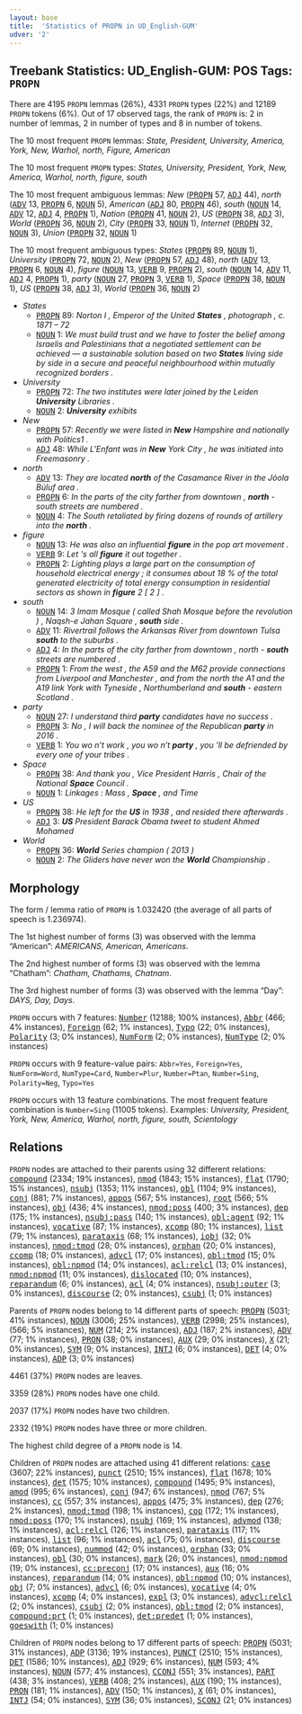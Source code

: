 ```yaml
---
layout: base
title:  'Statistics of PROPN in UD_English-GUM'
udver: '2'
---
```


## Treebank Statistics: UD_English-GUM: POS Tags: `PROPN`

There are 4195 `PROPN` lemmas (26%), 4331 `PROPN` types (22%) and 12189 `PROPN` tokens (6%).
Out of 17 observed tags, the rank of `PROPN` is: 2 in number of lemmas, 2 in number of types and 8 in number of tokens.

The 10 most frequent `PROPN` lemmas: <em>State, President, University, America, York, New, Warhol, north, Figure, American</em>

The 10 most frequent `PROPN` types:  <em>States, University, President, York, New, America, Warhol, north, figure, south</em>

The 10 most frequent ambiguous lemmas: <em>New</em> (<tt><a href="en_gum-pos-PROPN.html">PROPN</a></tt> 57, <tt><a href="en_gum-pos-ADJ.html">ADJ</a></tt> 44), <em>north</em> (<tt><a href="en_gum-pos-ADV.html">ADV</a></tt> 13, <tt><a href="en_gum-pos-PROPN.html">PROPN</a></tt> 6, <tt><a href="en_gum-pos-NOUN.html">NOUN</a></tt> 5), <em>American</em> (<tt><a href="en_gum-pos-ADJ.html">ADJ</a></tt> 80, <tt><a href="en_gum-pos-PROPN.html">PROPN</a></tt> 46), <em>south</em> (<tt><a href="en_gum-pos-NOUN.html">NOUN</a></tt> 14, <tt><a href="en_gum-pos-ADV.html">ADV</a></tt> 12, <tt><a href="en_gum-pos-ADJ.html">ADJ</a></tt> 4, <tt><a href="en_gum-pos-PROPN.html">PROPN</a></tt> 1), <em>Nation</em> (<tt><a href="en_gum-pos-PROPN.html">PROPN</a></tt> 41, <tt><a href="en_gum-pos-NOUN.html">NOUN</a></tt> 2), <em>US</em> (<tt><a href="en_gum-pos-PROPN.html">PROPN</a></tt> 38, <tt><a href="en_gum-pos-ADJ.html">ADJ</a></tt> 3), <em>World</em> (<tt><a href="en_gum-pos-PROPN.html">PROPN</a></tt> 36, <tt><a href="en_gum-pos-NOUN.html">NOUN</a></tt> 2), <em>City</em> (<tt><a href="en_gum-pos-PROPN.html">PROPN</a></tt> 33, <tt><a href="en_gum-pos-NOUN.html">NOUN</a></tt> 1), <em>Internet</em> (<tt><a href="en_gum-pos-PROPN.html">PROPN</a></tt> 32, <tt><a href="en_gum-pos-NOUN.html">NOUN</a></tt> 3), <em>Union</em> (<tt><a href="en_gum-pos-PROPN.html">PROPN</a></tt> 32, <tt><a href="en_gum-pos-NOUN.html">NOUN</a></tt> 1)

The 10 most frequent ambiguous types:  <em>States</em> (<tt><a href="en_gum-pos-PROPN.html">PROPN</a></tt> 89, <tt><a href="en_gum-pos-NOUN.html">NOUN</a></tt> 1), <em>University</em> (<tt><a href="en_gum-pos-PROPN.html">PROPN</a></tt> 72, <tt><a href="en_gum-pos-NOUN.html">NOUN</a></tt> 2), <em>New</em> (<tt><a href="en_gum-pos-PROPN.html">PROPN</a></tt> 57, <tt><a href="en_gum-pos-ADJ.html">ADJ</a></tt> 48), <em>north</em> (<tt><a href="en_gum-pos-ADV.html">ADV</a></tt> 13, <tt><a href="en_gum-pos-PROPN.html">PROPN</a></tt> 6, <tt><a href="en_gum-pos-NOUN.html">NOUN</a></tt> 4), <em>figure</em> (<tt><a href="en_gum-pos-NOUN.html">NOUN</a></tt> 13, <tt><a href="en_gum-pos-VERB.html">VERB</a></tt> 9, <tt><a href="en_gum-pos-PROPN.html">PROPN</a></tt> 2), <em>south</em> (<tt><a href="en_gum-pos-NOUN.html">NOUN</a></tt> 14, <tt><a href="en_gum-pos-ADV.html">ADV</a></tt> 11, <tt><a href="en_gum-pos-ADJ.html">ADJ</a></tt> 4, <tt><a href="en_gum-pos-PROPN.html">PROPN</a></tt> 1), <em>party</em> (<tt><a href="en_gum-pos-NOUN.html">NOUN</a></tt> 27, <tt><a href="en_gum-pos-PROPN.html">PROPN</a></tt> 3, <tt><a href="en_gum-pos-VERB.html">VERB</a></tt> 1), <em>Space</em> (<tt><a href="en_gum-pos-PROPN.html">PROPN</a></tt> 38, <tt><a href="en_gum-pos-NOUN.html">NOUN</a></tt> 1), <em>US</em> (<tt><a href="en_gum-pos-PROPN.html">PROPN</a></tt> 38, <tt><a href="en_gum-pos-ADJ.html">ADJ</a></tt> 3), <em>World</em> (<tt><a href="en_gum-pos-PROPN.html">PROPN</a></tt> 36, <tt><a href="en_gum-pos-NOUN.html">NOUN</a></tt> 2)


* <em>States</em>
  * <tt><a href="en_gum-pos-PROPN.html">PROPN</a></tt> 89: <em>Norton I , Emperor of the United <b>States</b> , photograph , c. 1871 – 72</em>
  * <tt><a href="en_gum-pos-NOUN.html">NOUN</a></tt> 1: <em>We must build trust and we have to foster the belief among Israelis and Palestinians that a negotiated settlement can be achieved — a sustainable solution based on two <b>States</b> living side by side in a secure and peaceful neighbourhood within mutually recognized borders .</em>
* <em>University</em>
  * <tt><a href="en_gum-pos-PROPN.html">PROPN</a></tt> 72: <em>The two institutes were later joined by the Leiden <b>University</b> Libraries .</em>
  * <tt><a href="en_gum-pos-NOUN.html">NOUN</a></tt> 2: <em><b>University</b> exhibits</em>
* <em>New</em>
  * <tt><a href="en_gum-pos-PROPN.html">PROPN</a></tt> 57: <em>Recently we were listed in <b>New</b> Hampshire and nationally with Politics1 .</em>
  * <tt><a href="en_gum-pos-ADJ.html">ADJ</a></tt> 48: <em>While L'Enfant was in <b>New</b> York City , he was initiated into Freemasonry .</em>
* <em>north</em>
  * <tt><a href="en_gum-pos-ADV.html">ADV</a></tt> 13: <em>They are located <b>north</b> of the Casamance River in the Jóola Búluf area .</em>
  * <tt><a href="en_gum-pos-PROPN.html">PROPN</a></tt> 6: <em>In the parts of the city farther from downtown , <b>north</b> - south streets are numbered .</em>
  * <tt><a href="en_gum-pos-NOUN.html">NOUN</a></tt> 4: <em>The South retaliated by firing dozens of rounds of artillery into the <b>north</b> .</em>
* <em>figure</em>
  * <tt><a href="en_gum-pos-NOUN.html">NOUN</a></tt> 13: <em>He was also an influential <b>figure</b> in the pop art movement .</em>
  * <tt><a href="en_gum-pos-VERB.html">VERB</a></tt> 9: <em>Let 's all <b>figure</b> it out together .</em>
  * <tt><a href="en_gum-pos-PROPN.html">PROPN</a></tt> 2: <em>Lighting plays a large part on the consumption of household electrical energy ; it consumes about 18 % of the total generated electricity of total energy consumption in residential sectors as shown in <b>figure</b> 2 [ 2 ] .</em>
* <em>south</em>
  * <tt><a href="en_gum-pos-NOUN.html">NOUN</a></tt> 14: <em>3 Imam Mosque ( called Shah Mosque before the revolution ) , Naqsh-e Jahan Square , <b>south</b> side .</em>
  * <tt><a href="en_gum-pos-ADV.html">ADV</a></tt> 11: <em>Rivertrail follows the Arkansas River from downtown Tulsa <b>south</b> to the suburbs .</em>
  * <tt><a href="en_gum-pos-ADJ.html">ADJ</a></tt> 4: <em>In the parts of the city farther from downtown , north - <b>south</b> streets are numbered .</em>
  * <tt><a href="en_gum-pos-PROPN.html">PROPN</a></tt> 1: <em>From the west , the A59 and the M62 provide connections from Liverpool and Manchester , and from the north the A1 and the A19 link York with Tyneside , Northumberland and <b>south</b> - eastern Scotland .</em>
* <em>party</em>
  * <tt><a href="en_gum-pos-NOUN.html">NOUN</a></tt> 27: <em>I understand third <b>party</b> candidates have no success .</em>
  * <tt><a href="en_gum-pos-PROPN.html">PROPN</a></tt> 3: <em>No , I will back the nominee of the Republican <b>party</b> in 2016 .</em>
  * <tt><a href="en_gum-pos-VERB.html">VERB</a></tt> 1: <em>You wo n’t work , you wo n’t <b>party</b> , you ’ll be defriended by every one of your tribes .</em>
* <em>Space</em>
  * <tt><a href="en_gum-pos-PROPN.html">PROPN</a></tt> 38: <em>And thank you , Vice President Harris , Chair of the National <b>Space</b> Council .</em>
  * <tt><a href="en_gum-pos-NOUN.html">NOUN</a></tt> 1: <em>Linkages : Mass , <b>Space</b> , and Time</em>
* <em>US</em>
  * <tt><a href="en_gum-pos-PROPN.html">PROPN</a></tt> 38: <em>He left for the <b>US</b> in 1938 , and resided there afterwards .</em>
  * <tt><a href="en_gum-pos-ADJ.html">ADJ</a></tt> 3: <em><b>US</b> President Barack Obama tweet to student Ahmed Mohamed</em>
* <em>World</em>
  * <tt><a href="en_gum-pos-PROPN.html">PROPN</a></tt> 36: <em><b>World</b> Series champion ( 2013 )</em>
  * <tt><a href="en_gum-pos-NOUN.html">NOUN</a></tt> 2: <em>The Gliders have never won the <b>World</b> Championship .</em>

## Morphology

The form / lemma ratio of `PROPN` is 1.032420 (the average of all parts of speech is 1.236974).

The 1st highest number of forms (3) was observed with the lemma “American”: <em>AMERICANS, American, Americans</em>.

The 2nd highest number of forms (3) was observed with the lemma “Chatham”: <em>Chatham, Chathams, Chatnam</em>.

The 3rd highest number of forms (3) was observed with the lemma “Day”: <em>DAYS, Day, Days</em>.

`PROPN` occurs with 7 features: <tt><a href="en_gum-feat-Number.html">Number</a></tt> (12188; 100% instances), <tt><a href="en_gum-feat-Abbr.html">Abbr</a></tt> (466; 4% instances), <tt><a href="en_gum-feat-Foreign.html">Foreign</a></tt> (62; 1% instances), <tt><a href="en_gum-feat-Typo.html">Typo</a></tt> (22; 0% instances), <tt><a href="en_gum-feat-Polarity.html">Polarity</a></tt> (3; 0% instances), <tt><a href="en_gum-feat-NumForm.html">NumForm</a></tt> (2; 0% instances), <tt><a href="en_gum-feat-NumType.html">NumType</a></tt> (2; 0% instances)

`PROPN` occurs with 9 feature-value pairs: `Abbr=Yes`, `Foreign=Yes`, `NumForm=Word`, `NumType=Card`, `Number=Plur`, `Number=Ptan`, `Number=Sing`, `Polarity=Neg`, `Typo=Yes`

`PROPN` occurs with 13 feature combinations.
The most frequent feature combination is `Number=Sing` (11005 tokens).
Examples: <em>University, President, York, New, America, Warhol, north, figure, south, Scientology</em>


## Relations

`PROPN` nodes are attached to their parents using 32 different relations: <tt><a href="en_gum-dep-compound.html">compound</a></tt> (2334; 19% instances), <tt><a href="en_gum-dep-nmod.html">nmod</a></tt> (1843; 15% instances), <tt><a href="en_gum-dep-flat.html">flat</a></tt> (1790; 15% instances), <tt><a href="en_gum-dep-nsubj.html">nsubj</a></tt> (1353; 11% instances), <tt><a href="en_gum-dep-obl.html">obl</a></tt> (1104; 9% instances), <tt><a href="en_gum-dep-conj.html">conj</a></tt> (881; 7% instances), <tt><a href="en_gum-dep-appos.html">appos</a></tt> (567; 5% instances), <tt><a href="en_gum-dep-root.html">root</a></tt> (566; 5% instances), <tt><a href="en_gum-dep-obj.html">obj</a></tt> (436; 4% instances), <tt><a href="en_gum-dep-nmod-poss.html">nmod:poss</a></tt> (400; 3% instances), <tt><a href="en_gum-dep-dep.html">dep</a></tt> (175; 1% instances), <tt><a href="en_gum-dep-nsubj-pass.html">nsubj:pass</a></tt> (140; 1% instances), <tt><a href="en_gum-dep-obl-agent.html">obl:agent</a></tt> (92; 1% instances), <tt><a href="en_gum-dep-vocative.html">vocative</a></tt> (87; 1% instances), <tt><a href="en_gum-dep-xcomp.html">xcomp</a></tt> (80; 1% instances), <tt><a href="en_gum-dep-list.html">list</a></tt> (79; 1% instances), <tt><a href="en_gum-dep-parataxis.html">parataxis</a></tt> (68; 1% instances), <tt><a href="en_gum-dep-iobj.html">iobj</a></tt> (32; 0% instances), <tt><a href="en_gum-dep-nmod-tmod.html">nmod:tmod</a></tt> (28; 0% instances), <tt><a href="en_gum-dep-orphan.html">orphan</a></tt> (20; 0% instances), <tt><a href="en_gum-dep-ccomp.html">ccomp</a></tt> (18; 0% instances), <tt><a href="en_gum-dep-advcl.html">advcl</a></tt> (17; 0% instances), <tt><a href="en_gum-dep-obl-tmod.html">obl:tmod</a></tt> (15; 0% instances), <tt><a href="en_gum-dep-obl-npmod.html">obl:npmod</a></tt> (14; 0% instances), <tt><a href="en_gum-dep-acl-relcl.html">acl:relcl</a></tt> (13; 0% instances), <tt><a href="en_gum-dep-nmod-npmod.html">nmod:npmod</a></tt> (11; 0% instances), <tt><a href="en_gum-dep-dislocated.html">dislocated</a></tt> (10; 0% instances), <tt><a href="en_gum-dep-reparandum.html">reparandum</a></tt> (6; 0% instances), <tt><a href="en_gum-dep-acl.html">acl</a></tt> (4; 0% instances), <tt><a href="en_gum-dep-nsubj-outer.html">nsubj:outer</a></tt> (3; 0% instances), <tt><a href="en_gum-dep-discourse.html">discourse</a></tt> (2; 0% instances), <tt><a href="en_gum-dep-csubj.html">csubj</a></tt> (1; 0% instances)

Parents of `PROPN` nodes belong to 14 different parts of speech: <tt><a href="en_gum-pos-PROPN.html">PROPN</a></tt> (5031; 41% instances), <tt><a href="en_gum-pos-NOUN.html">NOUN</a></tt> (3006; 25% instances), <tt><a href="en_gum-pos-VERB.html">VERB</a></tt> (2998; 25% instances),  (566; 5% instances), <tt><a href="en_gum-pos-NUM.html">NUM</a></tt> (214; 2% instances), <tt><a href="en_gum-pos-ADJ.html">ADJ</a></tt> (187; 2% instances), <tt><a href="en_gum-pos-ADV.html">ADV</a></tt> (77; 1% instances), <tt><a href="en_gum-pos-PRON.html">PRON</a></tt> (38; 0% instances), <tt><a href="en_gum-pos-AUX.html">AUX</a></tt> (29; 0% instances), <tt><a href="en_gum-pos-X.html">X</a></tt> (21; 0% instances), <tt><a href="en_gum-pos-SYM.html">SYM</a></tt> (9; 0% instances), <tt><a href="en_gum-pos-INTJ.html">INTJ</a></tt> (6; 0% instances), <tt><a href="en_gum-pos-DET.html">DET</a></tt> (4; 0% instances), <tt><a href="en_gum-pos-ADP.html">ADP</a></tt> (3; 0% instances)

4461 (37%) `PROPN` nodes are leaves.

3359 (28%) `PROPN` nodes have one child.

2037 (17%) `PROPN` nodes have two children.

2332 (19%) `PROPN` nodes have three or more children.

The highest child degree of a `PROPN` node is 14.

Children of `PROPN` nodes are attached using 41 different relations: <tt><a href="en_gum-dep-case.html">case</a></tt> (3607; 22% instances), <tt><a href="en_gum-dep-punct.html">punct</a></tt> (2510; 15% instances), <tt><a href="en_gum-dep-flat.html">flat</a></tt> (1678; 10% instances), <tt><a href="en_gum-dep-det.html">det</a></tt> (1575; 10% instances), <tt><a href="en_gum-dep-compound.html">compound</a></tt> (1495; 9% instances), <tt><a href="en_gum-dep-amod.html">amod</a></tt> (995; 6% instances), <tt><a href="en_gum-dep-conj.html">conj</a></tt> (947; 6% instances), <tt><a href="en_gum-dep-nmod.html">nmod</a></tt> (767; 5% instances), <tt><a href="en_gum-dep-cc.html">cc</a></tt> (557; 3% instances), <tt><a href="en_gum-dep-appos.html">appos</a></tt> (475; 3% instances), <tt><a href="en_gum-dep-dep.html">dep</a></tt> (276; 2% instances), <tt><a href="en_gum-dep-nmod-tmod.html">nmod:tmod</a></tt> (198; 1% instances), <tt><a href="en_gum-dep-cop.html">cop</a></tt> (172; 1% instances), <tt><a href="en_gum-dep-nmod-poss.html">nmod:poss</a></tt> (170; 1% instances), <tt><a href="en_gum-dep-nsubj.html">nsubj</a></tt> (169; 1% instances), <tt><a href="en_gum-dep-advmod.html">advmod</a></tt> (138; 1% instances), <tt><a href="en_gum-dep-acl-relcl.html">acl:relcl</a></tt> (126; 1% instances), <tt><a href="en_gum-dep-parataxis.html">parataxis</a></tt> (117; 1% instances), <tt><a href="en_gum-dep-list.html">list</a></tt> (96; 1% instances), <tt><a href="en_gum-dep-acl.html">acl</a></tt> (75; 0% instances), <tt><a href="en_gum-dep-discourse.html">discourse</a></tt> (69; 0% instances), <tt><a href="en_gum-dep-nummod.html">nummod</a></tt> (42; 0% instances), <tt><a href="en_gum-dep-orphan.html">orphan</a></tt> (33; 0% instances), <tt><a href="en_gum-dep-obl.html">obl</a></tt> (30; 0% instances), <tt><a href="en_gum-dep-mark.html">mark</a></tt> (26; 0% instances), <tt><a href="en_gum-dep-nmod-npmod.html">nmod:npmod</a></tt> (19; 0% instances), <tt><a href="en_gum-dep-cc-preconj.html">cc:preconj</a></tt> (17; 0% instances), <tt><a href="en_gum-dep-aux.html">aux</a></tt> (16; 0% instances), <tt><a href="en_gum-dep-reparandum.html">reparandum</a></tt> (14; 0% instances), <tt><a href="en_gum-dep-obl-npmod.html">obl:npmod</a></tt> (10; 0% instances), <tt><a href="en_gum-dep-obj.html">obj</a></tt> (7; 0% instances), <tt><a href="en_gum-dep-advcl.html">advcl</a></tt> (6; 0% instances), <tt><a href="en_gum-dep-vocative.html">vocative</a></tt> (4; 0% instances), <tt><a href="en_gum-dep-xcomp.html">xcomp</a></tt> (4; 0% instances), <tt><a href="en_gum-dep-expl.html">expl</a></tt> (3; 0% instances), <tt><a href="en_gum-dep-advcl-relcl.html">advcl:relcl</a></tt> (2; 0% instances), <tt><a href="en_gum-dep-csubj.html">csubj</a></tt> (2; 0% instances), <tt><a href="en_gum-dep-obl-tmod.html">obl:tmod</a></tt> (2; 0% instances), <tt><a href="en_gum-dep-compound-prt.html">compound:prt</a></tt> (1; 0% instances), <tt><a href="en_gum-dep-det-predet.html">det:predet</a></tt> (1; 0% instances), <tt><a href="en_gum-dep-goeswith.html">goeswith</a></tt> (1; 0% instances)

Children of `PROPN` nodes belong to 17 different parts of speech: <tt><a href="en_gum-pos-PROPN.html">PROPN</a></tt> (5031; 31% instances), <tt><a href="en_gum-pos-ADP.html">ADP</a></tt> (3136; 19% instances), <tt><a href="en_gum-pos-PUNCT.html">PUNCT</a></tt> (2510; 15% instances), <tt><a href="en_gum-pos-DET.html">DET</a></tt> (1586; 10% instances), <tt><a href="en_gum-pos-ADJ.html">ADJ</a></tt> (929; 6% instances), <tt><a href="en_gum-pos-NUM.html">NUM</a></tt> (593; 4% instances), <tt><a href="en_gum-pos-NOUN.html">NOUN</a></tt> (577; 4% instances), <tt><a href="en_gum-pos-CCONJ.html">CCONJ</a></tt> (551; 3% instances), <tt><a href="en_gum-pos-PART.html">PART</a></tt> (438; 3% instances), <tt><a href="en_gum-pos-VERB.html">VERB</a></tt> (408; 2% instances), <tt><a href="en_gum-pos-AUX.html">AUX</a></tt> (190; 1% instances), <tt><a href="en_gum-pos-PRON.html">PRON</a></tt> (181; 1% instances), <tt><a href="en_gum-pos-ADV.html">ADV</a></tt> (150; 1% instances), <tt><a href="en_gum-pos-X.html">X</a></tt> (61; 0% instances), <tt><a href="en_gum-pos-INTJ.html">INTJ</a></tt> (54; 0% instances), <tt><a href="en_gum-pos-SYM.html">SYM</a></tt> (36; 0% instances), <tt><a href="en_gum-pos-SCONJ.html">SCONJ</a></tt> (21; 0% instances)

